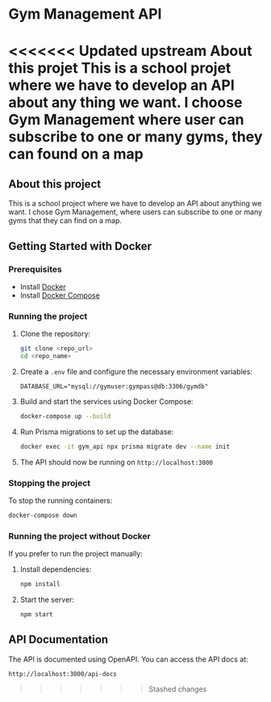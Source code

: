 # Gym Management API

<<<<<<< Updated upstream
About this projet
This is a school projet where we have to develop an API about any thing we want. I choose Gym Management where user can subscribe to one or many gyms, they can found on a map
=======
## About this project
This is a school project where we have to develop an API about anything we want. I chose Gym Management, where users can subscribe to one or many gyms that they can find on a map.

## Getting Started with Docker

### Prerequisites
- Install [Docker](https://www.docker.com/get-started)
- Install [Docker Compose](https://docs.docker.com/compose/install/)

### Running the project

1. Clone the repository:
   ```bash
   git clone <repo_url>
   cd <repo_name>
   ```

2. Create a `.env` file and configure the necessary environment variables:
   ```env
   DATABASE_URL="mysql://gymuser:gympass@db:3306/gymdb"
   ```

3. Build and start the services using Docker Compose:
   ```bash
   docker-compose up --build
   ```

4. Run Prisma migrations to set up the database:
   ```bash
   docker exec -it gym_api npx prisma migrate dev --name init
   ```

5. The API should now be running on `http://localhost:3000`

### Stopping the project
To stop the running containers:
```bash
docker-compose down
```

### Running the project without Docker
If you prefer to run the project manually:
1. Install dependencies:
   ```bash
   npm install
   ```
2. Start the server:
   ```bash
   npm start
   ```

## API Documentation
The API is documented using OpenAPI. You can access the API docs at:
```
http://localhost:3000/api-docs
```
>>>>>>> Stashed changes
